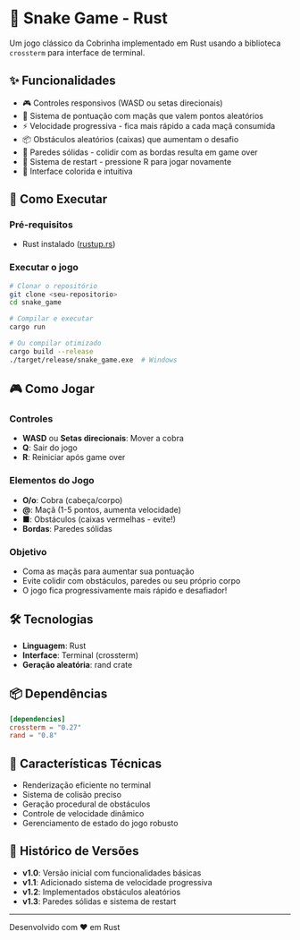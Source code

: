# 🐍 Snake Game - Rust

Um jogo clássico da Cobrinha implementado em Rust usando a biblioteca `crossterm` para interface de terminal.

## ✨ Funcionalidades

- 🎮 Controles responsivos (WASD ou setas direcionais)
- 🍎 Sistema de pontuação com maçãs que valem pontos aleatórios
- ⚡ Velocidade progressiva - fica mais rápido a cada maçã consumida
- 📦 Obstáculos aleatórios (caixas) que aumentam o desafio
- 🧱 Paredes sólidas - colidir com as bordas resulta em game over
- 🔄 Sistema de restart - pressione R para jogar novamente
- 🎯 Interface colorida e intuitiva

## 🚀 Como Executar

### Pré-requisitos
- Rust instalado ([rustup.rs](https://rustup.rs/))

### Executar o jogo
```bash
# Clonar o repositório
git clone <seu-repositorio>
cd snake_game

# Compilar e executar
cargo run

# Ou compilar otimizado
cargo build --release
./target/release/snake_game.exe  # Windows
```

## 🎮 Como Jogar

### Controles
- **WASD** ou **Setas direcionais**: Mover a cobra
- **Q**: Sair do jogo
- **R**: Reiniciar após game over

### Elementos do Jogo
- **O/o**: Cobra (cabeça/corpo)
- **@**: Maçã (1-5 pontos, aumenta velocidade)
- **■**: Obstáculos (caixas vermelhas - evite!)
- **Bordas**: Paredes sólidas

### Objetivo
- Coma as maçãs para aumentar sua pontuação
- Evite colidir com obstáculos, paredes ou seu próprio corpo
- O jogo fica progressivamente mais rápido e desafiador!

## 🛠️ Tecnologias

- **Linguagem**: Rust
- **Interface**: Terminal (crossterm)
- **Geração aleatória**: rand crate

## 📦 Dependências

```toml
[dependencies]
crossterm = "0.27"
rand = "0.8"
```

## 🎯 Características Técnicas

- Renderização eficiente no terminal
- Sistema de colisão preciso
- Geração procedural de obstáculos
- Controle de velocidade dinâmico
- Gerenciamento de estado do jogo robusto

## 🔄 Histórico de Versões

- **v1.0**: Versão inicial com funcionalidades básicas
- **v1.1**: Adicionado sistema de velocidade progressiva
- **v1.2**: Implementados obstáculos aleatórios
- **v1.3**: Paredes sólidas e sistema de restart

---
Desenvolvido com ❤️ em Rust

